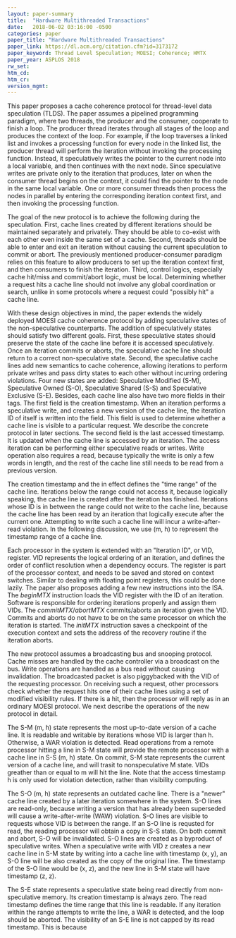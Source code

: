 ```yaml
---
layout: paper-summary
title:  "Hardware Multithreaded Transactions"
date:   2018-06-02 03:16:00 -0500
categories: paper
paper_title: "Hardware Multithreaded Transactions"
paper_link: https://dl.acm.org/citation.cfm?id=3173172
paper_keyword: Thread Level Speculation; MOESI; Coherence; HMTX
paper_year: ASPLOS 2018
rw_set: 
htm_cd: 
htm_cr: 
version_mgmt: 
---   
```


This paper proposes a cache coherence protocol for thread-level data speculation (TLDS).
The paper assumes a pipelined programming paradigm, where two threads, the producer and the consumer,
cooperate to finish a loop. The producer thread iterates through all stages of the loop and produces 
the context of the loop. For example, if the loop traverses a linked list and invokes a processing function 
for every node in the linked list, the producer thread will perform the iteration without invoking the processing function. 
Instead, it speculatively writes the pointer to the current node into a local variable, and then continues with the next node. 
Since speculative writes are private only to the iteration that produces, later on when the consumer thread begins
on the context, it could find the pointer to the node in the same local variable. One or more consumer threads 
then process the nodes in parallel by entering the corresponding iteration context first, and then invoking the 
processing function.

The goal of the new protocol is to achieve the following during the speculation. First, cache lines created by 
different iterations should be maintained separately and privately. They should be able to co-exist with each other 
even inside the same set of a cache. Second, threads should be able to enter and exit an iteration without causing 
the current speculation to commit or abort. The previously mentioned producer-consumer paradigm relies on this feature 
to allow producers to set up the iteration context first, and then consumers to finish the iteration. Third, control logics, 
especially cache hit/miss and commit/abort logic, must be local. Determining whether a request hits a cache line should not 
involve any global coordination or search, unlike in some protocols where a request could "possibly hit" a cache line.

With these design objectives in mind, the paper extends the widely deployed MOESI cache coherence protocol by adding 
speculative states of the non-speculative counterparts. The addition of speculatively states should satisfy two 
different goals. First, these speculative states should preserve the state of the cache line before it is accessed 
speculatively. Once an iteration commits or aborts, the speculative cache line should return to a correct non-speculative 
state. Second, the speculative cache lines add new semantics to cache coherence, allowing iterations to perform private 
writes and pass dirty states to each other without incurring ordering violations. Four new states are added: Speculative 
Modified (S-M), Speculative Owned (S-O), Speculative Shared (S-S) and Speculative Exclusive (S-E). Besides, each cache 
line also have two more fields in their tags. The first field is the creation timestamp. When an iteration performs a 
speculative write, and creates a new version of the cache line, the iteration ID of itself is written into the field.
This field is used to determine whether a cache line is visible to a particular request. We describe the concrete protocol
in later sections. The second field is the last accessed timestamp. It is updated when the cache line is accessed by
an iteration. The access iteration can be performing either speculative reads or writes. Write operation also requires a read, 
because typically the write is only a few words in length, and the rest of the cache line still needs to be read from a 
previous version. 

The creation timestamp and the in effect defines the "time range" of the cache line. Iterations below 
the range could not access it, because logically speaking, the cache line is created after the iteration has finished.
Iterations whose ID is in between the range could not write to the cache line, because the cache line has been read by
an iteration that logically execute after the current one. Attempting to write such a cache line will incur a write-after-read
violation. In the following discussion, we use (m, h) to represent the timestamp range of a cache line.

Each processor in the system is extended with an "Iteration ID", or VID, register. VID represents the logical ordering 
of an iteration, and defines the order of conflict resolution when a dependency occurs. The register is part of the processor
context, and needs to be saved and stored on context switches. Similar to dealing with floating point registers, this could 
be done lazily. The paper also proposes adding a few new instructions into the ISA. The *beginMTX* instruction 
loads the VID register with the ID of an iteration. Software is responsible for ordering iterations properly and assign
them VIDs. The *commitMTX*/*abortMTX* commits/aborts an iteration given the VID. Commits and aborts do not have to 
be on the same processor on which the iteration is started. The *initMTX* instruction saves a checkpoint of the execution 
context and sets the address of the recovery routine if the iteration aborts. 

The new protocol assumes a broadcasting bus and snooping protocol. Cache misses are handled by the cache controller via
a broadcast on the bus. Write operations are handled as a bus read without causing invalidation. The broadcasted packet 
is also piggybacked with the VID of the requesting processor. On receiving such a request, other processors check whether 
the request hits one of their cache lines using a set of modified visibility rules. If there is a hit, then the processor 
will reply as in an ordinary MOESI protocol. We next describe the operations of the new protocol in detail.

The S-M (m, h) state represents the most up-to-date version of a cache line. It is readable and writable by iterations whose VID 
is larger than h. Otherwise, a WAR violation is detected. Read operations from a remote processor hitting a line in S-M state 
will provide the remote processor with a cache line in S-S (m, h) state. On commit, S-M state represents the current version of 
a cache line, and will trasit to nonspeculative M state. VIDs greather than or equal to m will hit the line. Note that the 
access timestamp h is only used for violation detection, rather than visibility computing. 

The S-O (m, h) state represents an outdated cache line. There is a "newer" cache line created by a later iteration somewhere in 
the system. S-O lines are read-only, because writing a version that has already been superseded will cause a write-after-write (WAW)
violation. S-O lines are visible to requests whose VID is between the range. If an S-O line is requsted for read, the reading 
processor will obtain a copy in S-S state. On both commit and abort, S-O will be invalidated. S-O lines are created as a byproduct
of speculative writes. When a speculative write with VID z creates a new cache line in S-M state by writing into a cache line with
timestamp (x, y), an S-O line will be also created as the copy of the original line. The timestamp of the S-O line would be (x, z),
and the new line in S-M state will have timestamp (z, z). 

The S-E state represents a speculative state being read directly from non-speculative memory. Its creation timestamp is always zero.
The read timestamp defines the time range that this line is readable. If any iteration within the range attempts to write the line,
a WAR is detected, and the loop should be aborted. The visibility of an S-E line is not capped by its read timestamp. This is because
